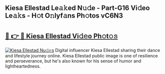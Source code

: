 ## Kiesa Ellestad Le𝚊𝚔ed N𝚞𝚍e - Part-G16 Vi𝚍eo Le𝚊𝚔s - H𝚘t O𝚗lyf𝚊ns Ph𝚘tos vC6N3

# <h2><a href="http://hfcm6u.feru.top/?c=Kiesa+Ellestad">🔗 👉 🔴 Kiesa Ellestad Vi𝚍𝚎o Ph𝚘t𝚘𝚜</a></h2>

[![Kiesa Ellestad Nu𝚍𝚎s](https://i.imgur.com/0TWrTi3.gif)](http://hfcm6u.feru.top/?c=Kiesa+Ellestad)
Digital influencer Kiesa Ellestad sharing their dance and lifestyle journey online. Kiesa Ellestad public image is one of resilience and perseverance, but he's also known for his sense of humor and lightheartedness. 
